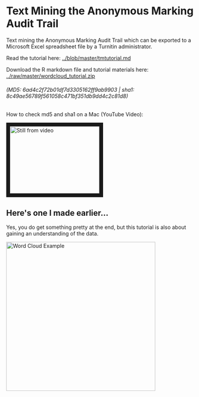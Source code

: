 # Text Mining the Anonymous Marking Audit Trail
Text mining the Anonymous Marking Audit Trail which can be exported to a Microsoft Excel spreadsheet file by a Turnitin administrator.

Read the tutorial here: [../blob/master/tmtutorial.md](../blob/master/tmtutorial.md)

Download the R markdown file and tutorial materials here:<br> 
[../raw/master/wordcloud_tutorial.zip](../raw/master/wordcloud_tutorial.zip)

###### (MD5: 6ad4c2f72b01df7d3305162ff9ab9903 | sha1: 8c49ae56789f561058c471bf351db9dd4c2c81d8)<br>

How to check md5 and sha1 on a Mac (YouTube Video): 

<a href="http://www.youtube.com/watch?feature=player_embedded&v=HHdrIlHS2-4" target="_blank"><img src="http://img.youtube.com/vi/HHdrIlHS2-4/0.jpg" 
alt="Still from video" title="checking_sha_md5
" width="240" height="180" border="10" /></a>



## Here's one I made earlier...


Yes, you do get something pretty at the end, but this tutorial is also about gaining an understanding of the data.

<img src="https://raw.githubusercontent.com/FionaMacNeill/tiitextmining/master/wordcloud_demo_example.png" alt= "Word Cloud Example" width="400px" />

